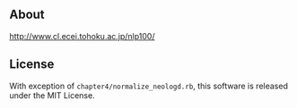 ## About

http://www.cl.ecei.tohoku.ac.jp/nlp100/

## License

With exception of `chapter4/normalize_neologd.rb`, this software is released under the MIT License.
